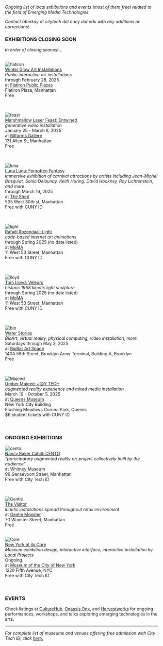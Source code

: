 _Ongoing list of local exhibitions and events (most of them free) related to the field of Emerging Media Technologies._ 
  
_Contact aberkoy at citytech dot cuny dot edu with any additions or corrections!_
  

### EXHIBITIONS CLOSING SOON    
_In order of closing soonest..._ 
<br/><br/>

  ![flatiron](https://flatironnomad.nyc/wp-content/uploads/2025/01/Winter-Glow-8-scaled.jpg)  
[Winter Glow Art Installations](https://flatironnomad.nyc/winter-glow/)  
_Public interactive art installations_  
through February 28, 2025   
at [Flatiron Public Plazas](https://flatironnomad.nyc/winter-glow/)     
Flatiron Plaza, Manhattan   
Free   
<br/><br/>

  ![feast](https://bitforms.art/wp-content/uploads/2025/01/MLF_Barbican-18-scaled.jpg)  
[Marshmallow Laser Feast: Entwined](https://bitforms.art/exhibition/entwined)  
_generative video installation_  
January 25 - March 8, 2025  
at [Bitforms Gallery](https://bitforms.art/)     
131 Allen St, Manhattan   
Free    
<br/><br/>


  ![luna](https://d36dm5l5awwtco.cloudfront.net/api/file/ZujCfozeRomWBZJLc7oA/convert?w=2048&compress=true&fit=max)  
[Luna Luna: Forgotten Fantasy](https://www.theshed.org/program/440-luna-luna-forgotten-fantasy)  
_immersive exhibition of carnival attractions by artists including Jean-Michel Basquiat, Sonia Delaunay, Keith Haring, David Hockney, Roy Lichtenstein, and more_  
through March 16, 2025   
at [The Shed](https://www.theshed.org/)     
535 West 30th st, Manhattan   
Free with CUNY ID    
<br/><br/>

  ![light](https://press.moma.org/wp-content/uploads/2024/11/PR-RR-MoMA-front-flood.png)  
[Rafaël Rozendaal: Light](https://www.moma.org/calendar/exhibitions/5774)  
_code-based internet art animations_  
through Spring 2025 (no date listed)  
at [MoMA](https://www.moma.org/)     
11 West 53 Street, Manhattan   
Free with CUNY ID    
<br/><br/>

  ![lloyd](https://www.moma.org/media/W1siZiIsIjU4OTAyMiJdLFsicCIsImNvbnZlcnQiLCItcXVhbGl0eSA5MCAtcmVzaXplIDIwMDB4MTQ0MFx1MDAzZSJdXQ.jpg?sha=956a77c6ff97a362)  
[Tom Lloyd: Veleuro ](https://www.moma.org/calendar/exhibitions/5782)  
_historic 1968 kinetic light sculpture_  
through Spring 2025 (no date listed)  
at [MoMA](https://www.moma.org/)     
11 West 53 Street, Manhattan   
Free with CUNY ID    
<br/><br/>


  ![bio](https://images.squarespace-cdn.com/content/v1/5d0216e42a8b820001e09122/1722880692542-XC5JD7LO2GV4KF1769HV/DSC_5942.jpg?format=2500w)  
[Water Stories](https://www.biobatartspace.com/current)  
_BioArt, virtual reality, physical computing, video installation, more_  
Saturdays through May 3, 2025  
at [BioBat Art Space](https://www.biobatartspace.com)     
140A 58th Street, Brooklyn Army Terminal, Building A, Brooklyn  
Free    
<br/><br/>

![Majeed](https://queensmuseum.org/wp-content/uploads/2024/12/Scan-10-copy-1.png)    
[Umber Majeed: J😊Y TECH](https://queensmuseum.org/exhibition/umber-majeed-joy-tech/)  
_augmented reality experience and mixed media installation_  
March 16 - October 5, 2025  
at [Queens Museum](https://queensmuseum.org/)     
New York City Building  
Flushing Meadows Corona Park, Queens  
$6 student tickets with CUNY ID     
<br/><br/>

 

### ONGOING EXHIBITIONS 

![cento](https://whitneymedia.org/assets/image/829165/large_RS73494_Nancy_Baker_Cahill_Cento_sketch.jpg)  
[Nancy Baker Cahill: CENTO](https://whitney.org/exhibitions/cento)     
_"participatory augmented reality art project collectively built by the audience"_  
at [Whitney Museum](https://whitney.org/)    
99 Gansevoort Street, Manhattan  
Free with City Tech ID  
<br/><br/>


![Gentle](https://video-images.vice.com/_uncategorized/1540831407391-Gentle-Monster-New-York-FS_1.jpeg?resize=1575:*)      
[The Visitor](https://officemagazine.net/visitor)    
_kinetic installations spread throughout retail environment_          
at [Gentle Monster](https://www.gentlemonster.com/)      
70 Wooster Street, Manhattan  
Free
<br/><br/> 

![Core](https://pentagram-production.imgix.net/50b129ba-e321-4111-8e0e-58d65efe8d85/mb_nyatitscore_10.jpg?)  
[New York at its Core](http://thecreatorsproject.vice.com/blog/redesign-new-york-city-museum-experience)    
_Museum exhibition design, interactive interface, interactive installation by [Local Projects](http://localprojects.com)_  
Ongoing      
at [Museum of the City of New York](http://mcny.org/nyatitscore)    
1220 Fifth Avenue, NYC  
Free with City Tech ID      
 <br/><br/>
  
         


### EVENTS      

Check listings at [CultureHub](https://www.culturehub.org/events), [Onassis Onx](https://www.onx.studio/onx-public-programs), and [Harvestworks](https://www.harvestworks.org/category/events/happening-now/) for ongoing performances, workshops, and talks exploring emerging technologies in the arts.


  
------- 
  
_For complete list of museums and venues offering free admission with City Tech ID, click [here.](https://www.cuny.edu/academics/current-initiatives/cuny-arts/#p9)_
  
  

   

